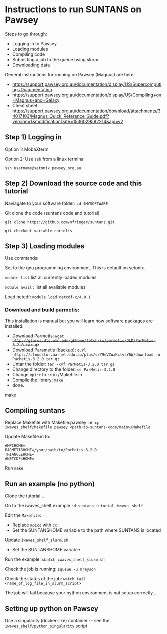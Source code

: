 # Instructions to run SUNTANS on Pawsey

Steps to go through:

- Logging in to Pawsey
- Loading modules
- Compiling code
- Submitting a job to the queue using slurm
- Downloading data

General instructions for running on Pawsey (Magnus) are here:

- https://support.pawsey.org.au/documentation/display/US/Supercomputing+Documentation
- https://support.pawsey.org.au/documentation/display/US/Compiling+on+Magnus+and+Galaxy
- Cheat sheet: https://support.pawsey.org.au/documentation/download/attachments/34017103/Magnus_Quick_Reference_Guide.pdf?version=1&modificationDate=1536029582214&api=v2 

## Step 1) Logging in

Option 1: MobaXterm

Option 2: Use `ssh` from a linux terminal

`ssh username@setonix.pawsey.org.au`

## Step 2) Download the source code and this tutorial

Naviagate to your software folder: `cd $MYSOFTWARE` 

Git clone the code (suntans code and tutorial)

`git clone https://github.com/ofringer/suntans.git`

`git checkout variable_coriolis`



## Step 3) Loading modules

Use commands:

Set to the gnu programming environment. This is default on setonix.

`module list` list all currently loaded modules

`module avail` : list all available modules

Load netcdf: `module load netcdf-c/4.8.1`



### Download and build parmetis:

This installation is manual but you will learn how software packages are installed.

- ~~Download Parmetis: `wget http://glaros.dtc.umn.edu/gkhome/fetch/sw/parmetis/OLD/ParMetis-3.2.0.tar.gz`~~
- Download Parametis (backup):  `curl https://cloudstor.aarnet.edu.au/plus/s/Y9eVZuaKclvsY6W/download -o ParMetis-3.2.0.tar.gz`
- Untar the folder: `tar -xvf ParMetis-3.2.0.tar.gz`
- Change directory to the folder: `cd ParMetis-3.2.0`
- Change `mpicc` to `cc` in <parmetis-folder>/Makefile.in
- Compile the library: `make`
- done.




make

## Compiling suntans

Replace Makefile with Makefile.pawsey i.e. `cp iwaves_shelf/Makefile.pawsey <path-to-suntans-code/main>/Makefile`

Update Makefile.in to:

```
#MPIHOME=
PARMETISHOME=/your/path/to/ParMetis-3.2.0
TRIANGLEHOME=
#NETCDF4HOME=
```

Run `make`

## Run an example (no python)

Clone the tutorial...

Go to the iwaves_shelf example `cd suntans_tutorial iwaves_shelf`

Edit the `Makefile`:

 - Replace `mpicc` with `cc`
 - Set the SUNTANSHOME variable to the path where SUNTANS is located

Update `iwaves_shelf_slurm.sh`

 - Set the SUNTANSHOME variable

Run the example:
  `sbatch iwaves_shelf_slurm.sh`
  
Check the job is running:
  `squeue -u mrayson`

Check the status of the job:
  `watch tail <name_of_log_file_in_slurm_script>`
  
The job will fail because your python environment is not setup correctly...

## Setting up python on Pawsey

Use a singularity (docker-like) container -- see the `iwaves_shelf/python_singularity` script












